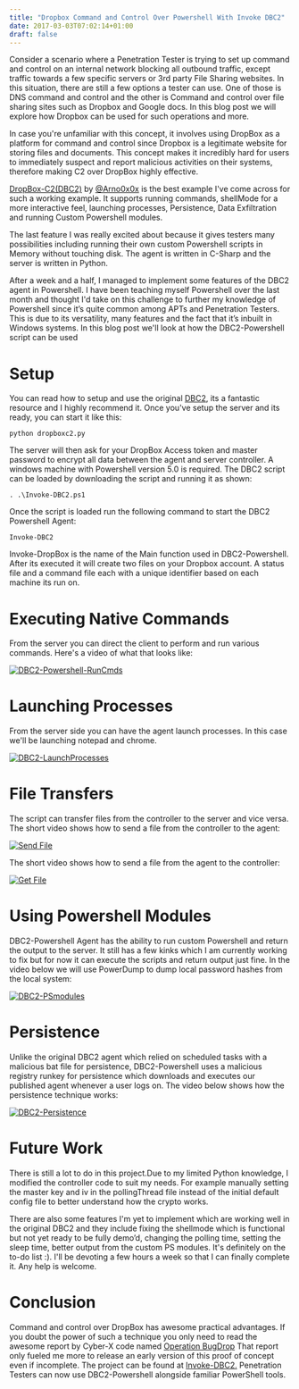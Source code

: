 ```yaml
---
title: "Dropbox Command and Control Over Powershell With Invoke DBC2"
date: 2017-03-03T07:02:14+01:00
draft: false
---
```


Consider a scenario where a Penetration Tester is trying to set up command and control on an internal network blocking all outbound traffic, except traffic towards a few specific servers or 3rd party File Sharing websites. In this situation, there are still a few options a tester can use. One of those is DNS command and control and the other is Command and control over file sharing sites such as Dropbox and Google docs. In this blog post we will explore how Dropbox can be used for such operations and more.

In case you're unfamiliar with this concept, it involves using DropBox as a platform for command and control since Dropbox is a legitimate website for storing files and documents. This concept makes it incredibly hard for users to immediately suspect and report malicious activities on their systems, therefore making C2 over DropBox highly effective.

[DropBox-C2(DBC2)](https://github.com/Arno0x/DBC2) by [@Arno0x0x](https://twitter.com/arno0x0x) is the best example I've 
come across for such a working example. It supports running commands, shellMode for a more interactive feel, launching processes, 
Persistence, Data Exfiltration and running Custom Powershell modules.

The last feature I was really excited about because it gives testers many possibilities including running their 
own custom Powershell scripts in Memory without touching disk. The agent is written in C-Sharp and the server is written in Python.

After a week and a half, I managed to implement some features of the DBC2 agent in Powershell. I have been teaching myself Powershell over the last month and thought I'd take on this challenge to further my knowledge of Powershell since it’s quite common among APTs and Penetration Testers. 
This is due to its versatility, many features and the fact that it’s inbuilt in Windows systems. 
In this blog post we'll look at how the DBC2-Powershell script can be used

# Setup

You can read how to setup and use the original [DBC2](https://github.com/Arno0x/DBC2), its a fantastic resource 
and I highly recommend it. Once you've setup the server and its ready, you can start it like this:

	python dropboxc2.py


The server will then ask for your DropBox Access token and master password to encrypt all data between the agent and server controller.
A windows machine with Powershell version 5.0 is required. The DBC2 script can be loaded by downloading the script and running it as shown:

	. .\Invoke-DBC2.ps1

Once the script is loaded run the following command to start the DBC2 Powershell Agent:

	Invoke-DBC2

Invoke-DropBox is the name of the Main function used in DBC2-Powershell. After its executed it will create two files on your Dropbox account. A status file and a command file each with a unique identifier based on each machine its run on.  

# Executing Native Commands

From the server you can direct the client to perform and run various commands.
Here's a video of what that looks like:

[![DBC2-Powershell-RunCmds](https://img.youtube.com/vi/srddn2BBKIQ/0.jpg)](http://www.youtube.com/watch?v=srddn2BBKIQ)

# Launching Processes

From the server side you can have the agent launch processes. In this case we'll be launching notepad and chrome.

[![DBC2-LaunchProcesses](https://img.youtube.com/vi/xi9E8f6ybc4/0.jpg)](http://www.youtube.com/watch?v=xi9E8f6ybc4)

# File Transfers

The script can transfer files from the controller to the server and vice versa.
The short video shows how to send a file from the controller to the agent:

[![Send File](https://img.youtube.com/vi/azdi8yJmrRM/0.jpg)](http://www.youtube.com/watch?v=azdi8yJmrRM)

The short video shows how to send a file from the agent to the controller:

[![Get File](https://img.youtube.com/vi/fUx3EXkzJ2M/0.jpg)](http://www.youtube.com/watch?v=fUx3EXkzJ2M)

# Using Powershell Modules

DBC2-Powershell Agent has the ability to run custom Powershell and return the output to the server.
It still has a few kinks which I am currently working to fix but for now it can execute the scripts and return output just fine. In the video below we will use PowerDump to dump local password hashes from the local system:

[![DBC2-PSmodules](https://img.youtube.com/vi/7U7Vs7xVQGc/0.jpg)](http://www.youtube.com/watch?v=7U7Vs7xVQGc)

# Persistence

Unlike the original DBC2 agent which relied on scheduled tasks with a malicious bat file for persistence,
DBC2-Powershell uses a malicious registry runkey for persistence which downloads and executes our published agent whenever a user logs on. The video below shows how the persistence technique works:

[![DBC2-Persistence](https://img.youtube.com/vi/-kUAJ4-rfdA/0.jpg)](http://www.youtube.com/watch?v=-kUAJ4-rfdA)

# Future Work

There is still a lot to do in this project.Due to my limited Python knowledge, I modified the controller code to suit my needs. For example manually setting the master key and iv in the pollingThread file instead of the initial default config file to better understand how the crypto works. 

There are also some features I'm yet to implement which are working well in the original DBC2 and they include fixing the shellmode which is functional but not yet ready to be fully demo’d, changing the polling time, setting the sleep time, better output from the custom PS modules. 
It's definitely on the to-do list :). I'll be devoting a few hours a week so that I can finally complete it. Any help is welcome.

# Conclusion 

Command and control over DropBox has awesome practical advantages. If you doubt the power of such a technique you only need to read the awesome report by Cyber-X code named [Operation BugDrop](https://cyberx-labs.com/en/blog/operation-bugdrop-cyberx-discovers-large-scale-cyber-reconnaissance-operation/)
That report only fueled me more to release an early version of this proof of concept even if incomplete.
The project can be found at [Invoke-DBC2.](https://github.com/Truneski/Invoke-DBC2)
Penetration Testers can now use DBC2-Powershell alongside familiar PowerShell tools.


